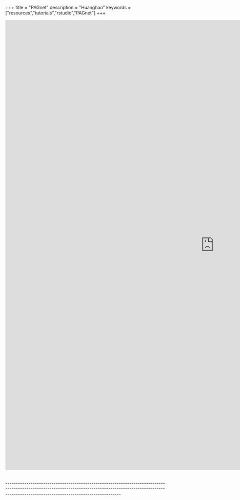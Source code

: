 +++
title = "PAGnet"
description = "Huanghao"
keywords = ["resources","tutorials","rstudio","PAGnet"]
+++

<div align=left>

<div class="main-container" id="main" style="width:99%">
 <iframe src="https://www.cracking.com.ar/redir/redir.php?URL=http://144.214.26.35:8238/PAGnet/" width=1300 height=1400 frameborder="0">
 <script>document.write()</script>
 </iframe>
 
 
</div>


<br>

**---------------------------------------------------------------------------------------------------------------------------------------------------------------------------------------------------------------**

<br><br><br>
